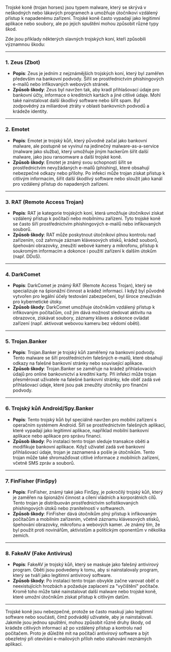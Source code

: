 Trojské koně (trojan horses) jsou typem malware, který se skrývá v neškodných nebo lákavých programech a umožňuje útočníkovi vzdálený přístup k napadenému zařízení. Trojské koně často vypadají jako legitimní aplikace nebo soubory, ale po jejich spuštění mohou způsobit různé typy škod.

Zde jsou příklady některých slavných trojských koní, kteří způsobili významnou škodu:

---

### 1. **Zeus (Zbot)**
- **Popis**: Zeus je jedním z nejznámějších trojských koní, který byl zaměřen především na bankovní podvody. Šířil se prostřednictvím phishingových e-mailů nebo infikovaných webových stránek.
- **Způsob škody**: Zeus byl navržen tak, aby kradl přihlašovací údaje pro bankovní účty, informace o kreditních kartách a jiné citlivé údaje. Mohl také nainstalovat další škodlivý software nebo šířit spam. Byl zodpovědný za miliardové ztráty v oblasti bankovních podvodů a krádeže identity.

---

### 2. **Emotet**
- **Popis**: Emotet je trojský kůň, který původně začal jako bankovní malware, ale postupně se vyvinul na jedinečný malware-as-a-service (malware jako služba), který umožňuje jiným hackerům šířit další malware, jako jsou ransomware a další trojské koně.
- **Způsob škody**: Emotet je známý svou schopností šířit se prostřednictvím nevyžádaných e-mailů (phishing), které obsahují nebezpečné odkazy nebo přílohy. Po infekci může trojan získat přístup k citlivým informacím, šířit další škodlivý software nebo sloužit jako kanál pro vzdálený přístup do napadených zařízení.

---

### 3. **RAT (Remote Access Trojan)**
- **Popis**: RAT je kategorie trojských koní, která umožňuje útočníkovi získat vzdálený přístup k počítači nebo mobilnímu zařízení. Tyto trojské koně se často šíří prostřednictvím phishingových e-mailů nebo infikovaných souborů.
- **Způsob škody**: RAT může poskytnout útočníkovi plnou kontrolu nad zařízením, což zahrnuje záznam klávesových stisků, krádež souborů, špehování obrazovky, zneužití webové kamery a mikrofonu, přístup k soukromým informacím a dokonce i použití zařízení k dalším útokům (např. DDoS).

---

### 4. **DarkComet**
- **Popis**: DarkComet je známý RAT (Remote Access Trojan), který se specializuje na špionážní činnost a krádež informací. I když byl původně vytvořen pro legální účely testování zabezpečení, byl široce zneužíván pro kybernetické útoky.
- **Způsob škody**: DarkComet umožňuje útočníkům vzdálený přístup k infikovaným počítačům, což jim dává možnost sledovat aktivitu na obrazovce, získávat soubory, záznamy kláves a dokonce ovládat zařízení (např. aktivovat webovou kameru bez vědomí oběti).

---

### 5. **Trojan.Banker**
- **Popis**: Trojan.Banker je trojský kůň zaměřený na bankovní podvody. Tento malware se šíří prostřednictvím falešných e-mailů, které obsahují odkazy na falešné bankovní stránky nebo související aplikace.
- **Způsob škody**: Trojan.Banker se zaměřuje na krádež přihlašovacích údajů pro online bankovnictví a kreditní karty. Při infekci může trojan přesměrovat uživatele na falešné bankovní stránky, kde oběť zadá své přihlašovací údaje, které jsou pak zneužity útočníky pro finanční podvody.

---

### 6. **Trojský kůň Android/Spy.Banker**
- **Popis**: Tento trojský kůň byl speciálně navržen pro mobilní zařízení s operačním systémem Android. Šíří se prostřednictvím falešných aplikací, které vypadají jako legitimní aplikace, například mobilní bankovní aplikace nebo aplikace pro správu financí.
- **Způsob škody**: Po instalaci tento trojan sleduje transakce oběti a modifikuje bankovní aplikace. Když uživatel zadá své bankovní přihlašovací údaje, trojan je zaznamená a pošle je útočníkům. Tento trojan může také shromažďovat citlivé informace z mobilních zařízení, včetně SMS zpráv a souborů.

---

### 7. **FinFisher (FinSpy)**
- **Popis**: FinFisher, známý také jako FinSpy, je pokročilý trojský kůň, který je zaměřen na špionážní činnost a cílení vládních a korporátních cílů. Tento trojan je distribuován prostřednictvím sofistikovaných phishingových útoků nebo zranitelností v softwarech.
- **Způsob škody**: FinFisher dává útočníkům plný přístup k infikovaným počítačům a mobilním zařízením, včetně záznamu klávesových stisků, špehování obrazovky, mikrofonu a webových kamer. Je známý tím, že byl použit proti novinářům, aktivistům a politickým oponentům v několika zemích.

---

### 8. **FakeAV (Fake Antivirus)**
- **Popis**: FakeAV je trojský kůň, který se maskuje jako falešný antivirový program. Oběti jsou podvedeny k tomu, aby si nainstalovaly program, který se tváří jako legitimní antivirový software.
- **Způsob škody**: Po instalaci tento trojan obvykle začne varovat oběť o neexistujících hrozbách a požaduje zaplacení za "vyčištění" počítače. Kromě toho může také nainstalovat další malware nebo trojské koně, které umožní útočníkům získat přístup k citlivým datům.

---

Trojské koně jsou nebezpečné, protože se často maskují jako legitimní software nebo součásti, čímž podvádějí uživatele, aby je nainstalovali. Jakmile jsou jednou spuštěni, mohou způsobit různé druhy škody, od krádeže citlivých informací až po vzdálený přístup a kontrolu nad počítačem. Proto je důležité mít na počítači antivirový software a být obezřetný při otevírání e-mailových příloh nebo stahování neznámých aplikací.